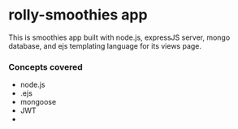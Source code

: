 # rolly-smoothies app
This is smoothies app built with node.js, expressJS server, mongo database, and ejs templating language for its views page.

### Concepts covered
- node.js
- .ejs
- mongoose
- JWT
- 
